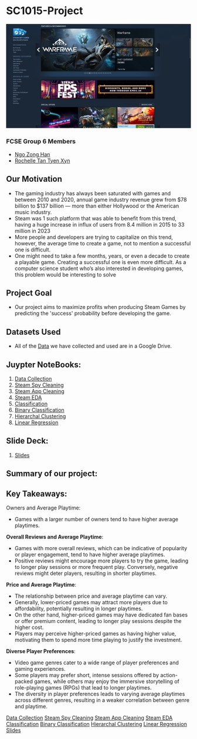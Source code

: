 # SC1015-Project
![alt text](https://github.com/nahgoone/SC1015-Project/blob/main/Steam.png "Steam")
### FCSE Group 6 Members
- [Ngo Zong Han](https://github.com/nahgoone)
- [Rochelle Tan Tyen Xyn](https://github.com/Rosheru)

## Our Motivation
- The gaming industry has always been saturated with games and between 2010 and 2020, annual game industry revenue grew from $78 billion to $137 billion — more than either Hollywood or the American music industry.
- Steam was 1 such platform that was able to benefit from this trend, having a huge increase in influx of users from 8.4 million in 2015 to 33 million in 2023
- More people and developers are trying to capitalize on this trend, however, the average time to create a game, not to mention a successful one is difficult.
- One might need to take a few months, years, or even a decade to create a playable game. Creating a successful one is even more difficult. As a computer science student who’s also interested in developing games, this problem would be interesting to solve

## Project Goal
- Our project aims to maximize profits when producing Steam Games by predicting the 'success' probability before developing the game.

## Datasets Used
- All of the [Data](https://drive.google.com/drive/folders/1pe-xQLG2WaZTIf8NbjC5G2nqP5fd9vBy) we have collected and used are in a Google Drive.

## Juypter NoteBooks:
1. [Data Collection](https://github.com/nahgoone/SC1015-Project/blob/main/Steam%20Data%20Collection.ipynb)
2. [Steam Spy Cleaning](https://github.com/nahgoone/SC1015-Project/blob/main/Steam%20Spy%20Cleaning.ipynb)
3. [Steam App Cleaning](https://github.com/nahgoone/SC1015-Project/blob/main/Steam%20App%20Cleaning.ipynb)
4. [Steam EDA](https://github.com/nahgoone/SC1015-Project/blob/main/Steam%20EDA.ipynb)
5. [Classification](https://github.com/nahgoone/SC1015-Project/blob/main/Classification.ipynb)
6. [Binary Classification](https://github.com/nahgoone/SC1015-Project/blob/main/Binary%20Classification.ipynb)
7. [Hierarchal Clustering](https://github.com/nahgoone/SC1015-Project/blob/main/Hierarchal%20Clustering.ipynb)
8. [Linear Regression](https://github.com/nahgoone/SC1015-Project/blob/main/Linear%20Regression.ipynb)

## Slide Deck: 
1. [Slides](https://github.com/nahgoone/SC1015-Project/blob/main/SC1015%20PPT%20Slides.pdf)


## Summary of our project:

## Key Takeaways: 
Owners and Average Playtime: 
- Games with a larger number of owners tend to have higher average playtimes. 

**Overall Reviews and Average Playtime**: 
- Games with more overall reviews, which can be indicative of popularity or player engagement, tend to have higher average playtimes. 
- Positive reviews might encourage more players to try the game, leading to longer play sessions or more frequent play. Conversely, negative reviews might deter players, resulting in shorter playtimes. 

**Price and Average Playtime**: 
- The relationship between price and average playtime can vary. 
- Generally, lower-priced games may attract more players due to affordability, potentially resulting in longer playtimes.  
- On the other hand, higher-priced games may have dedicated fan bases or offer premium content, leading to longer play sessions despite the higher cost. 
- Players may perceive higher-priced games as having higher value, motivating them to spend more time playing to justify the investment.

**Diverse Player Preferences**: 
- Video game genres cater to a wide range of player preferences and gaming experiences. 
- Some players may prefer short, intense sessions offered by action-packed games, while others may enjoy the immersive storytelling of role-playing games (RPGs) that lead to longer playtimes. 
- The diversity in player preferences leads to varying average playtimes across different genres, resulting in a weaker correlation between genre and playtime.


[Data Collection](https://github.com/nahgoone/SC1015-Project/blob/main/Steam%20Data%20Collection.ipynb)
[Steam Spy Cleaning](https://github.com/nahgoone/SC1015-Project/blob/main/Steam%20Spy%20Cleaning.ipynb)
[Steam App Cleaning](https://github.com/nahgoone/SC1015-Project/blob/main/Steam%20App%20Cleaning.ipynb)
[Steam EDA](https://github.com/nahgoone/SC1015-Project/blob/main/Steam%20EDA.ipynb)
[Classification](https://github.com/nahgoone/SC1015-Project/blob/main/Classification.ipynb)
[Binary Classification](https://github.com/nahgoone/SC1015-Project/blob/main/Binary%20Classification.ipynb)
[Hierarchal Clustering](https://github.com/nahgoone/SC1015-Project/blob/main/Hierarchal%20Clustering.ipynb)
[Linear Regression](https://github.com/nahgoone/SC1015-Project/blob/main/Linear%20Regression.ipynb)
[Slides](https://github.com/nahgoone/SC1015-Project/blob/main/SC1015%20PPT%20Slides.pdf)
